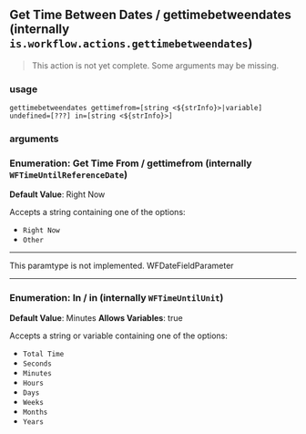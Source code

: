 
## Get Time Between Dates / gettimebetweendates (internally `is.workflow.actions.gettimebetweendates`)

> This action is not yet complete. Some arguments may be missing.


### usage
`gettimebetweendates gettimefrom=[string <${strInfo}>|variable] undefined=[???] in=[string <${strInfo}>]`

### arguments
### Enumeration: Get Time From / gettimefrom (internally `WFTimeUntilReferenceDate`)
**Default Value**: Right Now


Accepts a string 
containing one of the options:

- `Right Now`
- `Other`

---

This paramtype is not implemented. WFDateFieldParameter

---

### Enumeration: In / in (internally `WFTimeUntilUnit`)
**Default Value**: Minutes
**Allows Variables**: true


Accepts a string 
or variable
containing one of the options:

- `Total Time`
- `Seconds`
- `Minutes`
- `Hours`
- `Days`
- `Weeks`
- `Months`
- `Years`
